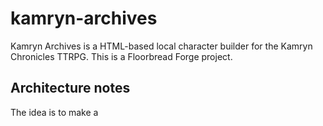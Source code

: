 # kamryn-archives
Kamryn Archives is a HTML-based local character builder for the Kamryn Chronicles TTRPG. This is a Floorbread Forge project.

## Architecture notes
The idea is to make a  